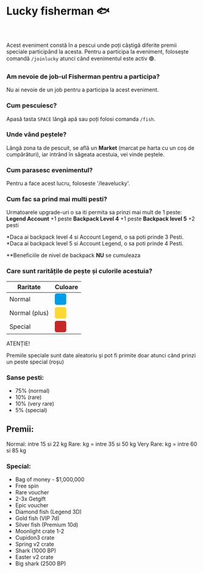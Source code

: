
# Lucky fisherman 🐟
<br><br>
Acest eveniment constă în a pescui unde poți câștigă diferite premii speciale participând la acesta.
Pentru a participa la eveniment, folosește comandă `/joinlucky` atunci când evenimentul este activ 🟢.

### Am nevoie de job-ul Fisherman pentru a participa?
Nu ai nevoie de un job pentru a participa la acest eveniment.

### Cum pescuiesc?
Apasă tasta `SPACE` lângă apă sau poți folosi comanda `/fish`.

### Unde vând peștele?
Lângă zona ta de pescuit, se află un **Market** (marcat pe harta cu un coș de cumpărături), iar intrând în săgeata acestuia, vei vinde peștele.

### Cum parasesc evenimentul?
Pentru a face acest lucru, foloseste '/leavelucky'.

### Cum fac sa prind mai multi pesti?

Urmatoarele upgrade-uri o sa iti permita sa prinzi mai mult de 1 peste:
**Legend Account** +1 peste
**Backpack Level 4** +1 peste
**Backpack level 5** +2 pesti

*Daca ai backpack level 4 si Account Legend, o sa poti prinde 3 Pesti.
*Daca ai backpack level 5 si Account Legend, o sa poti prinde 4 Pesti.

**Beneficiile de nivel de backpack **NU** se cumuleaza

### Care sunt raritățile de pește și culorile acestuia?

| Raritate      |      Culoare  |
| ------------- | :-----------: |
| Normal        | <div style="width:30px;height:30px;background-color:#039BE5;border-radius:5px" title="#C62828"></div> |
| <span title="Acesta este un peste normal, însă cantitatea primită este mai mare.">Normal (plus)</span> | <div style="width:30px;height:30px;background-color:#FDD835;border-radius:5px" title="#C62828"></div> |
| <span title="Acesta este peștele special ce-ți va oferi unul dintre premiile speciale." >Special</span>       | <div style="width:30px;height:30px;background-color:#C62828;border-radius:5px" title="#C62828"></div> |


<div class="danger-container">
    <p class="title">ATENȚIE!</p>
    <p class="description">Premiile speciale sunt date aleatoriu și pot fi primite doar atunci când prinzi un peste special (roșu)</p>
</div>


### Sanse pesti:
- 75% (normal)
- 10% (rare)
- 10% (very rare)
- 5% (special)

## Premii:
Normal: intre 15 si 22 kg
Rare: kg = intre 35 si 50 kg
Very Rare: kg = intre 60 si 85 kg

### Special:
- Bag of money - $1,000,000
- Free spin
- Rare voucher
- 2-3x Getgift
- Epic voucher
- Diamond fish (Legend 3D)
- Gold fish (VIP 7d)
- Silver fish (Premium 10d)
- Moonlight crate 1-2
- Cupidon3 crate
- Spring v2 crate
- Shark (1000 BP)
- Easter v2 crate
- Big shark (2500 BP)

